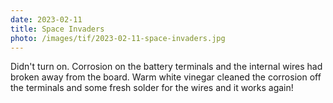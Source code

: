 ```yaml
---
date: 2023-02-11
title: Space Invaders
photo: /images/tif/2023-02-11-space-invaders.jpg
---
```


Didn't turn on. Corrosion on the battery terminals and the internal wires had broken away from the board. Warm white vinegar cleaned the corrosion off the terminals and some fresh solder for the wires and it works again!
